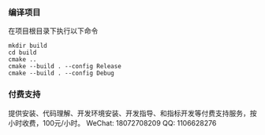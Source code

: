 ### 编译项目

在项目根目录下执行以下命令

```
mkdir build
cd build
cmake ..
cmake --build . --config Release
cmake --build . --config Debug
```

### 付费支持
提供安装、代码理解、开发环境安装、开发指导、和指标开发等付费支持服务，按小时收费，100元/小时。
WeChat: 18072708209
QQ: 1106628276
